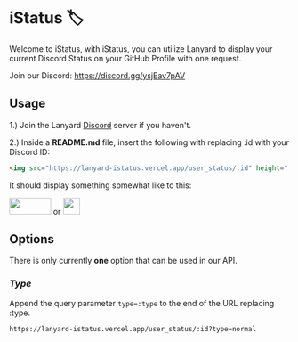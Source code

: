 <!-- markdownlint-disable -->
# iStatus 🏷️

Welcome to iStatus, with iStatus, you can utilize Lanyard to display your current Discord Status on your GitHub Profile with one request.

Join our Discord: https://discord.gg/ysjEav7pAV

## Usage

1.) Join the Lanyard [Discord](https://discord.com/invite/WScAm7vNGF) server if you haven't.

2.) Inside a **README.md** file, insert the following with replacing :id with your Discord ID:
```md
<img src="https://lanyard-istatus.vercel.app/user_status/:id" height=":height" width=":width">
```
It should display something somewhat like to this:

<img src="https://lanyard-istatus.vercel.app/user_status/1144267370769174608?type=normal" height="30" width="75"> or <img src="https://lanyard-istatus.vercel.app/user_status/1144267370769174608?type=circled" height="30" width="30">

## Options

There is only currently **one** option that can be used in our API.

### _Type_
Append the query parameter `type=:type` to the end of the URL replacing :type.

```https://lanyard-istatus.vercel.app/user_status/:id?type=normal```
